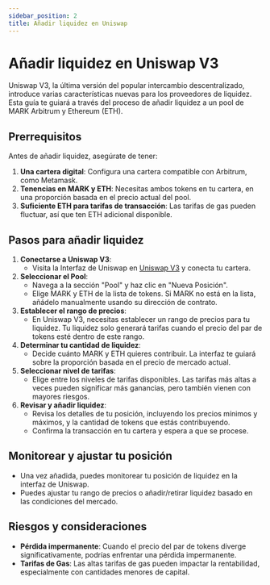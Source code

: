 ```yaml
---
sidebar_position: 2
title: Añadir liquidez en Uniswap
---
```


# Añadir liquidez en Uniswap V3

Uniswap V3, la última versión del popular intercambio descentralizado, introduce varias características nuevas para los proveedores de liquidez. Esta guía te guiará a través del proceso de añadir liquidez a un pool de MARK Arbitrum y Ethereum (ETH).

## Prerrequisitos
Antes de añadir liquidez, asegúrate de tener:
1. **Una cartera digital**: Configura una cartera compatible con Arbitrum, como Metamask.
2. **Tenencias en MARK y ETH**: Necesitas ambos tokens en tu cartera, en una proporción basada en el precio actual del pool.
3. **Suficiente ETH para tarifas de transacción**: Las tarifas de gas pueden fluctuar, así que ten ETH adicional disponible.

## Pasos para añadir liquidez
1. **Conectarse a Uniswap V3**: 
   - Visita la Interfaz de Uniswap en [Uniswap V3](https://app.uniswap.org/#/pool) y conecta tu cartera.
2. **Seleccionar el Pool**:
   - Navega a la sección "Pool" y haz clic en "Nueva Posición".
   - Elige MARK y ETH de la lista de tokens. Si MARK no está en la lista, añádelo manualmente usando su dirección de contrato.
3. **Establecer el rango de precios**:
   - En Uniswap V3, necesitas establecer un rango de precios para tu liquidez. Tu liquidez solo generará tarifas cuando el precio del par de tokens esté dentro de este rango.
4. **Determinar tu cantidad de liquidez**:
   - Decide cuánto MARK y ETH quieres contribuir. La interfaz te guiará sobre la proporción basada en el precio de mercado actual.
5. **Seleccionar nivel de tarifas**:
   - Elige entre los niveles de tarifas disponibles. Las tarifas más altas a veces pueden significar más ganancias, pero también vienen con mayores riesgos.
6. **Revisar y añadir liquidez**:
   - Revisa los detalles de tu posición, incluyendo los precios mínimos y máximos, y la cantidad de tokens que estás contribuyendo.
   - Confirma la transacción en tu cartera y espera a que se procese.

## Monitorear y ajustar tu posición
- Una vez añadida, puedes monitorear tu posición de liquidez en la interfaz de Uniswap.
- Puedes ajustar tu rango de precios o añadir/retirar liquidez basado en las condiciones del mercado.

## Riesgos y consideraciones
- **Pérdida impermanente**: Cuando el precio del par de tokens diverge significativamente, podrías enfrentar una pérdida impermanente.
- **Tarifas de Gas**: Las altas tarifas de gas pueden impactar la rentabilidad, especialmente con cantidades menores de capital.
